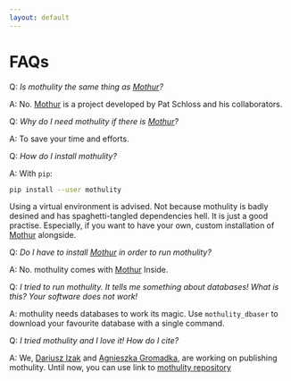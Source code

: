 ```yaml
---
layout: default
---
```


# FAQs


Q: _Is mothulity the same thing as [Mothur](https://mothur.org/wiki/Main_Page)?_

A: No. [Mothur](https://mothur.org/wiki/Main_Page) is a project developed by Pat Schloss and his collaborators.

Q: _Why do I need mothulity if there is [Mothur](https://mothur.org/wiki/Main_Page)?_

A: To save your time and efforts.

Q: _How do I install mothulity?_

A: With ```pip```:

```bash
pip install --user mothulity
```

Using a virtual environment is advised. Not because mothulity is badly desined and has spaghetti-tangled dependencies hell.
It is just a good practise. Especially, if you want to have your own, custom installation of [Mothur](https://mothur.org/wiki/Main_Page) alongside.

Q: _Do I have to install [Mothur](https://mothur.org/wiki/Main_Page) in order to run mothulity?_

A: No. mothulity comes with [Mothur](https://mothur.org/wiki/Main_Page) Inside.

Q: _I tried to run mothulity. It tells me something about databases! What is this? Your software does not work!_

A: mothulity needs databases to work its magic. Use ```mothulity_dbaser``` to download your favourite database with a single command.

Q: _I tried mothulity and I love it! How do I cite?_

A: We, [Dariusz Izak](https://github.com/dizak) and [Agnieszka Gromadka](https://github.com/Setnea), are working on publishing mothulity. Until now, you can use link to [mothulity repository](https://github.com/dizak/mothulity)
